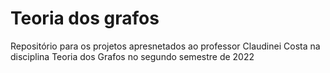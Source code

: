 # Teoria dos grafos
 Repositório para os projetos apresnetados ao professor Claudinei Costa na disciplina Teoria dos Grafos no segundo semestre de 2022
